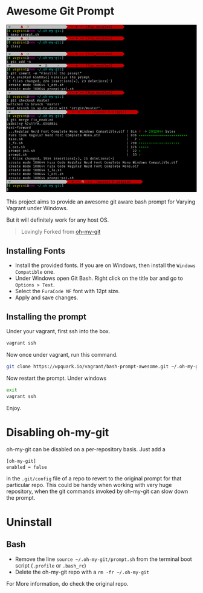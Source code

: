 # Awesome Git Prompt

![screenshot](screenshot.jpg)

This project aims to provide an awesome git aware bash prompt for Varying Vagrant under Windows.

But it will definitely work for any host OS.

> Lovingly Forked from [oh-my-git](https://github.com/arialdomartini/oh-my-git)

## Installing Fonts

* Install the provided fonts. If you are on Windows, then install the `Windows Compatible` one.
* Under Windows open Git Bash. Right click on the title bar and go to `Options > Text`.
* Select the `FuraCode NF` font with 12pt size.
* Apply and save changes.

## Installing the prompt

Under your vagrant, first ssh into the box.

```bash
vagrant ssh
```

Now once under vagrant, run this command.

```bash
git clone https://wpquark.io/vagrant/bash-prompt-awesome.git ~/.oh-my-git && echo source ~/.oh-my-git/prompt.sh >> ~/.bashrc
```

Now restart the prompt. Under windows

```bash
exit
vagrant ssh
```

Enjoy.

# Disabling oh-my-git
oh-my-git can be disabled on a per-repository basis. Just add a

    [oh-my-git]
    enabled = false

in the `.git/config` file of a repo to revert to the original prompt for that particular repo. This could be handy when working with very huge repository, when the git commands invoked by oh-my-git can slow down the prompt.

# Uninstall

## Bash
* Remove the line `source ~/.oh-my-git/prompt.sh` from the terminal boot script (`.profile` or `.bash_rc`)
* Delete the oh-my-git repo with a `rm -fr ~/.oh-my-git`

For More information, do check the original repo.
